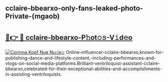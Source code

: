 ## cclaire-bbearxo-only-fans​-leaked-photo​-Private-(mgaob)


# <h2><a href="https://mediaupload.pro?title=cclaire-bbearxo&ref=git">🔗👉 🔴 cclaire-bbearxo-P𝚑ot𝚘𝚜-V𝚒d𝚎o</a></h2>

[![Corinna Kopf Nue Nu𝚍e𝚜](https://i.imgur.com/0qMVB7G.gif)](https://mediaupload.pro?title=cclaire-bbearxo&ref=git)
Online-influencer-cclaire-bbearxo,known-for-publishing-dance-and-lifestyle-content,-including-performances-and-vlogs-on-social-media-platforms.Brilliant-ventriloquist-assistant-cclaire-bbearxo,celebrated-for-their-exceptional-abilities-and-accomplishments-in-assisting-ventriloquists.  